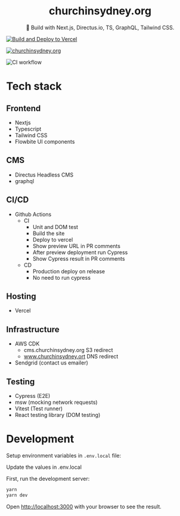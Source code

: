 <div align="center">
  <h1>churchinsydney.org</h1>
  <p>💠 Build with Next.js, Directus.io, TS, GraphQL, Tailwind CSS.</p>
</div>

[![Build and Deploy to Vercel](https://github.com/churchinsydney/churchinsydney.org/actions/workflows/vercel.yml/badge.svg)](https://github.com/churchinsydney/churchinsydney.org/actions/workflows/vercel.yml)

[![churchinsydney.org](https://img.shields.io/endpoint?url=https://dashboard.cypress.io/badge/simple/413bgh&style=flat&logo=cypress)](https://dashboard.cypress.io/projects/413bgh/runs)

![CI workflow](https://github.com/churchinsydney/churchinsydney.org/actions/workflows/unit-tests.yml/badge.svg)

# Tech stack

## Frontend
- Nextjs
- Typescript
- Tailwind CSS
- Flowbite UI components

## CMS
- Directus Headless CMS
- graphql

## CI/CD
- Github Actions
  - CI
    - Unit and DOM test
    - Build the site
    - Deploy to vercel
    - Show preview URL in PR comments
    - After preview deployment run Cypress
    - Show Cypress result in PR comments
  - CD
    - Production deploy on release
    - No need to run cypress
## Hosting
- Vercel

## Infrastructure
- AWS CDK
  - cms.churchinsydney.org S3 redirect
  - www.churchinsydney.ort DNS redirect
- Sendgrid (contact us emailer)

## Testing
- Cypress (E2E)
- msw (mocking network requests)
- Vitest (Test runner)
- React testing library (DOM testing)

# Development

Setup environment variables in `.env.local` file:

Update the values in .env.local

First, run the development server:

```bash
yarn
yarn dev
```

Open [http://localhost:3000](http://localhost:3000) with your browser to see the result.
